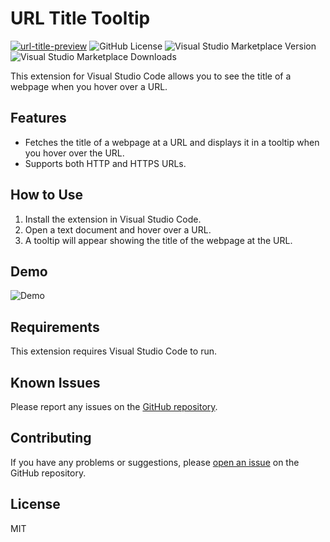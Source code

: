 # URL Title Tooltip

[![url-title-preview](https://img.shields.io/static/v1?label=vscode%20extension&message=baruchiro.url-title-preview&color=eff1f3&logo=visualstudioappcenter&link=https://marketplace.visualstudio.com/items?itemName=baruchiro.url-title-preview)](https://marketplace.visualstudio.com/items?itemName=baruchiro.url-title-preview)
![GitHub License](https://img.shields.io/github/license/baruchiro/url-title-preview)
![Visual Studio Marketplace Version](https://img.shields.io/visual-studio-marketplace/v/baruchiro.url-title-preview)
![Visual Studio Marketplace Downloads](https://img.shields.io/visual-studio-marketplace/d/baruchiro.url-title-preview)

This extension for Visual Studio Code allows you to see the title of a webpage when you hover over a URL.

## Features

- Fetches the title of a webpage at a URL and displays it in a tooltip when you hover over the URL.
- Supports both HTTP and HTTPS URLs.

## How to Use

1. Install the extension in Visual Studio Code.
2. Open a text document and hover over a URL.
3. A tooltip will appear showing the title of the webpage at the URL.

## Demo

![Demo](./demo.gif)

## Requirements

This extension requires Visual Studio Code to run.

## Known Issues

Please report any issues on the [GitHub repository](https://github.com/baruchiro/url-title-preview/issues/new).

## Contributing

If you have any problems or suggestions, please [open an issue](https://github.com/baruchiro/url-title-preview/issues/new) on the GitHub repository.

## License

MIT
